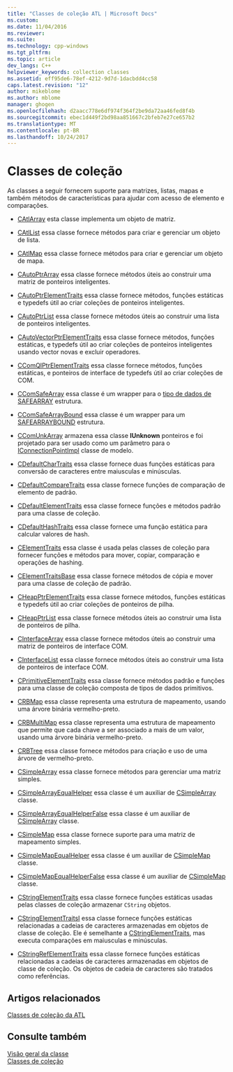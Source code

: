 ```yaml
---
title: "Classes de coleção ATL | Microsoft Docs"
ms.custom: 
ms.date: 11/04/2016
ms.reviewer: 
ms.suite: 
ms.technology: cpp-windows
ms.tgt_pltfrm: 
ms.topic: article
dev_langs: C++
helpviewer_keywords: collection classes
ms.assetid: eff95de6-78ef-4212-9d7d-1dacbdd4cc58
caps.latest.revision: "12"
author: mikeblome
ms.author: mblome
manager: ghogen
ms.openlocfilehash: d2aacc778e6df974f364f2be9da72aa46fed8f4b
ms.sourcegitcommit: ebec1d449f2bd98aa851667c2bfeb7e27ce657b2
ms.translationtype: MT
ms.contentlocale: pt-BR
ms.lasthandoff: 10/24/2017
---
```

# <a name="collection-classes"></a>Classes de coleção
As classes a seguir fornecem suporte para matrizes, listas, mapas e também métodos de características para ajudar com acesso de elemento e comparações.  
  
-   [CAtlArray](../atl/reference/catlarray-class.md) esta classe implementa um objeto de matriz.  
  
-   [CAtlList](../atl/reference/catllist-class.md) essa classe fornece métodos para criar e gerenciar um objeto de lista.  
  
-   [CAtlMap](../atl/reference/catlmap-class.md) essa classe fornece métodos para criar e gerenciar um objeto de mapa.  
  
-   [CAutoPtrArray](../atl/reference/cautoptrarray-class.md) essa classe fornece métodos úteis ao construir uma matriz de ponteiros inteligentes.  
  
-   [CAutoPtrElementTraits](../atl/reference/cautoptrelementtraits-class.md) essa classe fornece métodos, funções estáticas e typedefs útil ao criar coleções de ponteiros inteligentes.  
  
-   [CAutoPtrList](../atl/reference/cautoptrlist-class.md) essa classe fornece métodos úteis ao construir uma lista de ponteiros inteligentes.  
  
-   [CAutoVectorPtrElementTraits](../atl/reference/cautovectorptrelementtraits-class.md) essa classe fornece métodos, funções estáticas, e typedefs útil ao criar coleções de ponteiros inteligentes usando vector novas e excluir operadores.  
  
-   [CComQIPtrElementTraits](../atl/reference/ccomqiptrelementtraits-class.md) essa classe fornece métodos, funções estáticas, e ponteiros de interface de typedefs útil ao criar coleções de COM.  
  
-   [CComSafeArray](../atl/reference/ccomsafearray-class.md) essa classe é um wrapper para o [tipo de dados de SAFEARRAY](http://msdn.microsoft.com/en-us/9ec8025b-4763-4526-ab45-390c5d8b3b1e) estrutura.  
  
-   [CComSafeArrayBound](../atl/reference/ccomsafearraybound-class.md) essa classe é um wrapper para um [SAFEARRAYBOUND](http://msdn.microsoft.com/en-us/303a9bdb-71d6-4f14-8747-84cf84936c6d) estrutura.  
  
-   [CComUnkArray](../atl/reference/ccomunkarray-class.md) armazena essa classe **IUnknown** ponteiros e foi projetado para ser usado como um parâmetro para o [IConnectionPointImpl](../atl/reference/iconnectionpointimpl-class.md) classe de modelo.  
  
-   [CDefaultCharTraits](../atl/reference/cdefaultchartraits-class.md) essa classe fornece duas funções estáticas para conversão de caracteres entre maiusculas e minúsculas.  
  
-   [CDefaultCompareTraits](../atl/reference/cdefaultcomparetraits-class.md) essa classe fornece funções de comparação de elemento de padrão.  
  
-   [CDefaultElementTraits](../atl/reference/cdefaultelementtraits-class.md) essa classe fornece funções e métodos padrão para uma classe de coleção.  
  
-   [CDefaultHashTraits](../atl/reference/cdefaulthashtraits-class.md) essa classe fornece uma função estática para calcular valores de hash.  
  
-   [CElementTraits](../atl/reference/celementtraits-class.md) essa classe é usada pelas classes de coleção para fornecer funções e métodos para mover, copiar, comparação e operações de hashing.  
  
-   [CElementTraitsBase](../atl/reference/celementtraitsbase-class.md) essa classe fornece métodos de cópia e mover para uma classe de coleção de padrão.  
  
-   [CHeapPtrElementTraits](../atl/reference/cheapptrelementtraits-class.md) essa classe fornece métodos, funções estáticas e typedefs útil ao criar coleções de ponteiros de pilha.  
  
-   [CHeapPtrList](../atl/reference/cheapptrlist-class.md) essa classe fornece métodos úteis ao construir uma lista de ponteiros de pilha.  
  
-   [CInterfaceArray](../atl/reference/cinterfacearray-class.md) essa classe fornece métodos úteis ao construir uma matriz de ponteiros de interface COM.  
  
-   [CInterfaceList](../atl/reference/cinterfacelist-class.md) essa classe fornece métodos úteis ao construir uma lista de ponteiros de interface COM.  
  
-   [CPrimitiveElementTraits](../atl/reference/cprimitiveelementtraits-class.md) essa classe fornece métodos padrão e funções para uma classe de coleção composta de tipos de dados primitivos.  
  
-   [CRBMap](../atl/reference/crbmap-class.md) essa classe representa uma estrutura de mapeamento, usando uma árvore binária vermelho-preto.  
  
-   [CRBMultiMap](../atl/reference/crbmultimap-class.md) essa classe representa uma estrutura de mapeamento que permite que cada chave a ser associado a mais de um valor, usando uma árvore binária vermelho-preto.  
  
-   [CRBTree](../atl/reference/crbtree-class.md) essa classe fornece métodos para criação e uso de uma árvore de vermelho-preto.  
  
-   [CSimpleArray](../atl/reference/csimplearray-class.md) essa classe fornece métodos para gerenciar uma matriz simples.  
  
-   [CSimpleArrayEqualHelper](../atl/reference/csimplearrayequalhelper-class.md) essa classe é um auxiliar de [CSimpleArray](../atl/reference/csimplearray-class.md) classe.  
  
-   [CSimpleArrayEqualHelperFalse](../atl/reference/csimplearrayequalhelperfalse-class.md) essa classe é um auxiliar de [CSimpleArray](../atl/reference/csimplearray-class.md) classe.  
  
-   [CSimpleMap](../atl/reference/csimplemap-class.md) essa classe fornece suporte para uma matriz de mapeamento simples.  
  
-   [CSimpleMapEqualHelper](../atl/reference/csimplemapequalhelper-class.md) essa classe é um auxiliar de [CSimpleMap](../atl/reference/csimplemap-class.md) classe.  
  
-   [CSimpleMapEqualHelperFalse](../atl/reference/csimplemapequalhelperfalse-class.md) essa classe é um auxiliar de [CSimpleMap](../atl/reference/csimplemap-class.md) classe.  
  
-   [CStringElementTraits](../atl/reference/cstringelementtraits-class.md) essa classe fornece funções estáticas usadas pelas classes de coleção armazenar `CString` objetos.  
  
-   [CStringElementTraitsI](../atl/reference/cstringelementtraitsi-class.md) essa classe fornece funções estáticas relacionadas a cadeias de caracteres armazenadas em objetos de classe de coleção. Ele é semelhante a [CStringElementTraits](../atl/reference/cstringelementtraits-class.md), mas executa comparações em maiusculas e minúsculas.  
  
-   [CStringRefElementTraits](../atl/reference/cstringrefelementtraits-class.md) essa classe fornece funções estáticas relacionadas a cadeias de caracteres armazenadas em objetos de classe de coleção. Os objetos de cadeia de caracteres são tratados como referências.  
  
## <a name="related-articles"></a>Artigos relacionados  
 [Classes de coleção da ATL](../atl/atl-collection-classes.md)  
  
## <a name="see-also"></a>Consulte também  
 [Visão geral da classe](../atl/atl-class-overview.md)   
 [Classes de coleção](../atl/atl-collection-classes.md)

